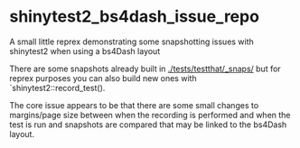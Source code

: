 # shinytest2_bs4dash_issue_repo
A small little reprex demonstrating some snapshotting issues with shinytest2 when using a bs4Dash layout

There are some snapshots already built in [./tests/testthat/_snaps/](https://github.com/Martin-McCoy/shinytest2_bs4dash_issue_repo/tree/main/tests/testthat/_snaps/mac-4.2/shinytest2) 
but for reprex purposes you can also build new ones with `shinytest2::record_test(). 

The core issue appears to be that there are some small changes to margins/page size between when the recording is performed and when the test is run and snapshots are compared that 
may be linked to the bs4Dash layout.
